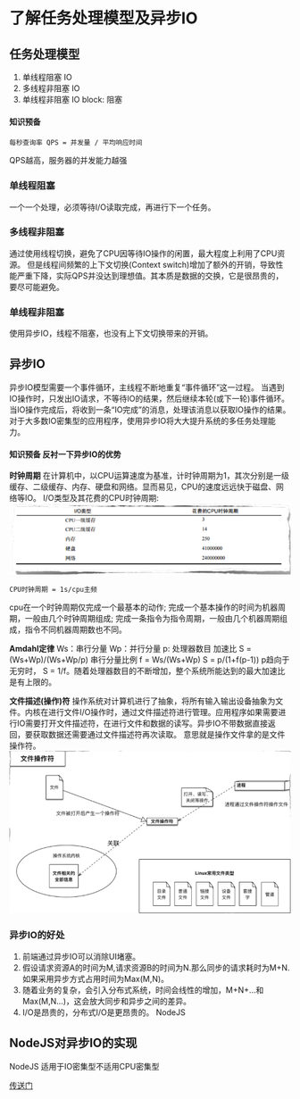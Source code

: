 # 了解任务处理模型及异步IO

## 任务处理模型
1. 单线程阻塞 IO
2. 多线程非阻塞 IO 
3. 单线程非阻塞 IO 
block: 阻塞
#### 知识预备
```
每秒查询率 QPS = 并发量 / 平均响应时间 
```
QPS越高，服务器的并发能力越强

### 单线程阻塞
一个一个处理，必须等待I/O读取完成，再进行下一个任务。

### 多线程非阻塞
通过使用线程切换，避免了CPU因等待IO操作的闲置，最大程度上利用了CPU资源。
但是线程间频繁的上下文切换(Context switch)增加了额外的开销，导致性能严重下降，实际QPS并没达到理想值。其本质是数据的交换，它是很昂贵的，要尽可能避免。

### 单线程非阻塞

使用异步IO，线程不阻塞，也没有上下文切换带来的开销。


## 异步IO

异步IO模型需要一个事件循环，主线程不断地重复“事件循环”这一过程。
当遇到IO操作时，只发出IO请求，不等待IO的结果，然后继续本轮(或下一轮)事件循环。当IO操作完成后，将收到一条“IO完成”的消息，处理该消息以获取IO操作的结果。
对于大多数IO密集型的应用程序，使用异步IO将大大提升系统的多任务处理能力。

#### 知识预备 反衬一下异步IO的优势

**时钟周期**
在计算机中，以CPU运算速度为基准，计时钟周期为1，其次分别是一级缓存、二级缓存、内存、硬盘和网络。显而易见，CPU的速度远远快于磁盘、网络等IO。
I/O类型及其花费的CPU时钟周期:
![image](../image/io_cost.png)

```
CPU时钟周期 = 1s/cpu主频
```
cpu在一个时钟周期仅完成一个最基本的动作;
完成一个基本操作的时间为机器周期，一般由几个时钟周期组成;
完成一条指令为指令周期，一般由几个机器周期组成，指令不同机器周期数也不同。


**Amdahl定律**
Ws：串行分量
Wp：并行分量
p: 处理器数目
加速比 S = (Ws+Wp)/(Ws+Wp/p)
串行分量比例 f = Ws/(Ws+Wp)
S = p/(1+f(p-1))
p趋向于无穷时， S = 1/f。随着处理器数目的不断增加，整个系统所能达到的最大加速比是有上限的。

**文件描述(操作)符**
操作系统对计算机进行了抽象，将所有输入输出设备抽象为文件。内核在进行文件I/O操作时，通过文件描述符进行管理。应用程序如果需要进行IO需要打开文件描述符，在进行文件和数据的读写。异步IO不带数据直接返回，要获取数据还需要通过文件描述符再次读取。
意思就是操作文件拿的是文件操作符。
![image](../image/file_descriptor.png)

### 异步IO的好处
1. 前端通过异步IO可以消除UI堵塞。
2. 假设请求资源A的时间为M,请求资源B的时间为N.那么同步的请求耗时为M+N.如果采用异步方式占用时间为Max(M,N)。
3. 随着业务的复杂，会引入分布式系统，时间会线性的增加，M+N+...和Max(M,N…)，这会放大同步和异步之间的差异。
4. I/O是昂贵的，分布式I/O是更昂贵的。
NodeJS



## NodeJS对异步IO的实现
NodeJS 适用于IO密集型不适用CPU密集型

[传送门](./event_loop.md)
